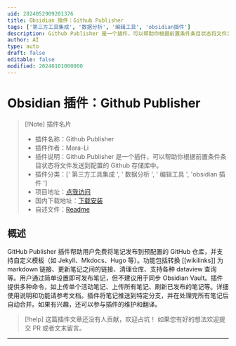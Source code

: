 ```yaml
---
uid: 2024052909201376
title: Obsidian 插件：Github Publisher
tags: ['第三方工具集成', '数据分析', '编辑工具', 'obsidian插件']
description: Github Publisher 是一个插件，可以帮助你根据前置条件条目状态将文件发送到配置的Github存储库中。
author: AI
type: auto
draft: false
editable: false
modified: 20240101000000
---
```


# Obsidian 插件：Github Publisher

> [!Note] 插件名片
> - 插件名称：Github Publisher
> - 插件作者：Mara-Li
> - 插件说明：Github Publisher 是一个插件，可以帮助你根据前置条件条目状态将文件发送到配置的 Github 存储库中。
> - 插件分类：[' 第三方工具集成 ', ' 数据分析 ', ' 编辑工具 ', 'obsidian 插件 ']
> - 项目地址：[点我访问](https://github.com/ObsidianPublisher/obsidian-github-publisher)
> - 国内下载地址：[下载安装](https://pkmer.cn/products/plugin/pluginMarket/?obsidian-mkdocs-publisher)
> - 自述文件：[Readme](https://ghproxy.net/https://raw.githubusercontent.com/Enveloppe/obsidian-enveloppe/master/README.md)

## 概述

GitHub Publisher 插件帮助用户免费将笔记发布到预配置的 GitHub 仓库，并支持自定义模板（如 Jekyll、Mkdocs、Hugo 等）。功能包括转换 [[wikilinks]] 为 markdown 链接、更新笔记之间的链接、清理仓库、支持各种 dataview 查询等。用户通过简单设置即可发布笔记，但不建议用于同步 Obsidian Vault。插件提供多种命令，如上传单个活动笔记、上传所有笔记、刷新已发布的笔记等。详细使用说明和功能请参考文档。插件将笔记推送到特定分支，并在处理完所有笔记后自动合并。如果有兴趣，还可以参与插件的维护和翻译。

> [!help]
> 这篇插件文章还没有人贡献，欢迎占坑！
> 如果您有好的想法欢迎提交 PR 或者文末留言。

---



